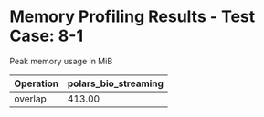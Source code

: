 # Memory Profiling Results - Test Case: 8-1

Peak memory usage in MiB

| Operation | polars_bio_streaming |
|-----------|---|
| overlap | 413.00 |
